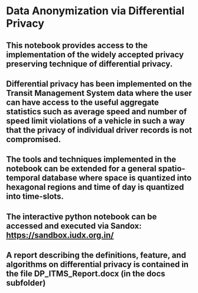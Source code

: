 # Data Anonymization via Differential Privacy

## This notebook provides access to the implementation of the widely accepted privacy preserving technique of differential privacy. 

## Differential privacy has been implemented on the Transit Management System data where the user can have access to the useful aggregate statistics such as average speed and number of speed limit violations of a vehicle  in such a way that the privacy of individual driver records is not compromised.

## The tools and techniques implemented in the notebook can be extended for a general spatio-temporal database where space is quantized into hexagonal regions and time of day is quantized into time-slots.

## The interactive python notebook can be accessed and executed via Sandox: https://sandbox.iudx.org.in/

## A report describing the definitions, feature, and algorithms on differential privacy is contained in the file DP_ITMS_Report.docx (in the docs subfolder)

